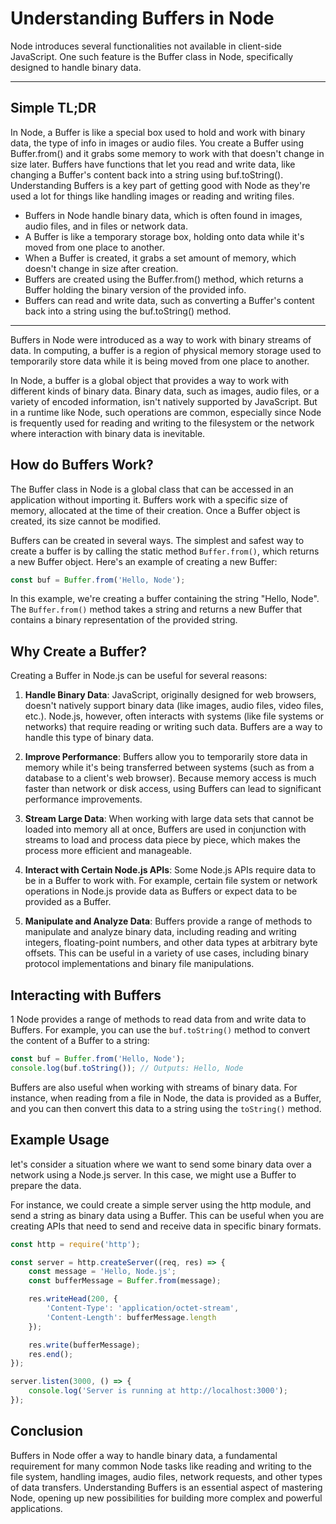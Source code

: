 # Understanding Buffers in Node

Node introduces several functionalities not available in client-side JavaScript. One such feature is the Buffer class in Node, specifically designed to handle binary data.

---

## Simple TL;DR

In Node, a Buffer is like a special box used to hold and work with binary data, the type of info in images or audio files. You create a Buffer using Buffer.from() and it grabs some memory to work with that doesn't change in size later. Buffers have functions that let you read and write data, like changing a Buffer's content back into a string using buf.toString(). Understanding Buffers is a key part of getting good with Node as they're used a lot for things like handling images or reading and writing files.

- Buffers in Node handle binary data, which is often found in images, audio files, and in files or network data.
- A Buffer is like a temporary storage box, holding onto data while it's moved from one place to another.
- When a Buffer is created, it grabs a set amount of memory, which doesn't change in size after creation.
- Buffers are created using the Buffer.from() method, which returns a Buffer holding the binary version of the provided info.
- Buffers can read and write data, such as converting a Buffer's content back into a string using the buf.toString() method.

---

Buffers in Node were introduced as a way to work with binary streams of data. In computing, a buffer is a region of physical memory storage used to temporarily store data while it is being moved from one place to another.

In Node, a buffer is a global object that provides a way to work with different kinds of binary data. Binary data, such as images, audio files, or a variety of encoded information, isn't natively supported by JavaScript. But in a runtime like Node, such operations are common, especially since Node is frequently used for reading and writing to the filesystem or the network where interaction with binary data is inevitable.

## How do Buffers Work?

The Buffer class in Node is a global class that can be accessed in an application without importing it. Buffers work with a specific size of memory, allocated at the time of their creation. Once a Buffer object is created, its size cannot be modified.

Buffers can be created in several ways. The simplest and safest way to create a buffer is by calling the static method `Buffer.from()`, which returns a new Buffer object. Here's an example of creating a new Buffer:

```javascript
const buf = Buffer.from('Hello, Node');
```

In this example, we're creating a buffer containing the string "Hello, Node". The `Buffer.from()` method takes a string and returns a new Buffer that contains a binary representation of the provided string.

## Why Create a Buffer?

Creating a Buffer in Node.js can be useful for several reasons:

1. **Handle Binary Data**: JavaScript, originally designed for web browsers, doesn't natively support binary data (like images, audio files, video files, etc.). Node.js, however, often interacts with systems (like file systems or networks) that require reading or writing such data. Buffers are a way to handle this type of binary data.

2. **Improve Performance**: Buffers allow you to temporarily store data in memory while it's being transferred between systems (such as from a database to a client's web browser). Because memory access is much faster than network or disk access, using Buffers can lead to significant performance improvements.

3. **Stream Large Data**: When working with large data sets that cannot be loaded into memory all at once, Buffers are used in conjunction with streams to load and process data piece by piece, which makes the process more efficient and manageable.

4. **Interact with Certain Node.js APIs**: Some Node.js APIs require data to be in a Buffer to work with. For example, certain file system or network operations in Node.js provide data as Buffers or expect data to be provided as a Buffer.

5. **Manipulate and Analyze Data**: Buffers provide a range of methods to manipulate and analyze binary data, including reading and writing integers, floating-point numbers, and other data types at arbitrary byte offsets. This can be useful in a variety of use cases, including binary protocol implementations and binary file manipulations.

## Interacting with Buffers

1
Node provides a range of methods to read data from and write data to Buffers. For example, you can use the `buf.toString()` method to convert the content of a Buffer to a string:

```javascript
const buf = Buffer.from('Hello, Node');
console.log(buf.toString()); // Outputs: Hello, Node
```

Buffers are also useful when working with streams of binary data. For instance, when reading from a file in Node, the data is provided as a Buffer, and you can then convert this data to a string using the `toString()` method.

## Example Usage

let's consider a situation where we want to send some binary data over a network using a Node.js server. In this case, we might use a Buffer to prepare the data.

For instance, we could create a simple server using the http module, and send a string as binary data using a Buffer. This can be useful when you are creating APIs that need to send and receive data in specific binary formats.

```javascript
const http = require('http');

const server = http.createServer((req, res) => {
    const message = 'Hello, Node.js';
    const bufferMessage = Buffer.from(message);

    res.writeHead(200, {
        'Content-Type': 'application/octet-stream',
        'Content-Length': bufferMessage.length
    });

    res.write(bufferMessage);
    res.end();
});

server.listen(3000, () => {
    console.log('Server is running at http://localhost:3000');
});
```

## Conclusion

Buffers in Node offer a way to handle binary data, a fundamental requirement for many common Node tasks like reading and writing to the file system, handling images, audio files, network requests, and other types of data transfers. Understanding Buffers is an essential aspect of mastering Node, opening up new possibilities for building more complex and powerful applications.
